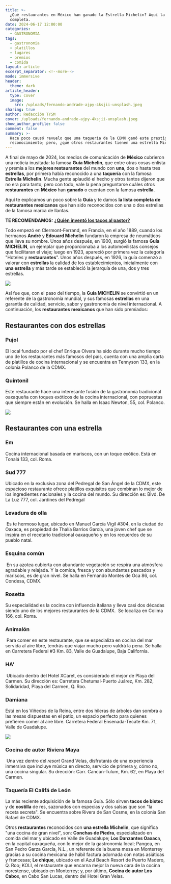 ```yaml
---
title: >-
  ¿Qué restaurantes en México han ganado la Estrella Michelin? Aquí la lista
  completa.
date: 2024-06-17 12:00:00
categories:
  - GASTRONOMIA
tags:
  - gastronomia
  - platillos
  - lugares
  - premios
  - comida
layout: article
excerpt_separator: <!--more-->
mode: immersive
header:
  theme: dark
article_header:
  type: cover
  image:
    src: /uploads/fernando-andrade-ajpy-4ksjii-unsplash.jpeg
sharing: true
author: Redacción TYSM
cover: /uploads/fernando-andrade-ajpy-4ksjii-unsplash.jpeg
show_author_profile: false
comment: false
summary: >-
  Hace poco causó revuelo que una taquería de la CDMX ganó este prestigiado
  reconocimiento; pero, ¿qué otros restaurantes tienen una estrella Michelin?
---
```

A final de mayo de 2024, los medios de comunicación de **México** cubrieron una noticia inusitada: la famosa **Guía Michelin**, que entre otras cosas enlista y premia a los **mejores restaurantes** del mundo con **una**, dos o hasta tres **estrellas**, por primera había reconocido a una **taquería** con la famosa **Estrella Michelin**. Mucha gente aplaudió el hecho y otros tantos dijeron que no era para tanto; pero con todo, vale la pena preguntarse cuáles otros **restaurantes** en **México** han **ganado** o cuentan con la famosa **estrella**.

Aquí te explicamos un poco sobre la **Guía** y te damos **la lista completa de restaurantes mexicanos** que han sido reconocidos con una o dos estrellas de la famosa marca de llantas.

**TE RECOMENDAMOS:** [**¿Quién inventó los tacos al pastor?**](https://blog.tonoysumariachi.com/gastronomia/2023/09/27/qui%C3%A9n-invent%C3%B3-los-tacos-al-pastor.html)

Todo empezó en Clermont-Ferrand, en Francia, en el año 1889, cuando los hermanos **André** y **Edouard Michelin** fundaron la empresa de neumáticos que lleva su nombre. Unos años después, en 1900, surgió la famosa **Guía MICHELIN**, un ejemplar que proporcionaba a los automovilistas consejos que facilitaran el viaje; luego en 1923, apareció por primera vez la categoría "Hoteles y **restaurantes**". Unos años después, en 1926, la guía comenzó a valorar con **estrellas** la calidad de los establecimientos, inicialmente con **una estrella** y más tarde se estableció la jerarquía de una, dos y tres estrellas.

![](https://upload.wikimedia.org/wikipedia/commons/thumb/b/bf/Guide_michelin_1929_couverture_2.png/464px-Guide_michelin_1929_couverture_2.png)

Así fue que, con el paso del tiempo, la **Guía MICHELIN** se convirtió en un referente de la gastronomía mundial, y sus famosas **estrellas** en una garantía de calidad, servicio, sabor y gastronomía de nivel internacional. A continuación, los **restaurantes** **mexicanos** que han sido premiados:

## Restaurantes con dos estrellas

### **Pujol**

El local fundado por el chef Enrique Olvera ha sido durante mucho tiempo uno de los restaurantes más famosos del país, cuenta con una amplia carta de platillos de cocina internacional  y se encuentra en Tennyson 133, en la colonia Polanco de la CDMX.

### Quintonil

Este restaurante hace una interesante fusión de la gastronomía tradicional oaxaqueña con toques exóticos de la cocina internacional, con popruestas que siempre están en evolución. Se halla en Isaac Newton, 55, col. Polanco.

![](https://quintonil.com/wp-content/uploads/2021/12/Mole-aerate-591x350.jpg)

## Restaurantes con una estrella

### Em

Cocina internacional basada en mariscos, con un toque exótico. Está en Tonalá 133, col. Roma.

### Sud 777

Ubicado en la exclusiva zona del Pedregal de San Ángel de la CDMX, este espacioso restaurante ofrece platillos exquisitos que combinan lo mejor de los ingredientes nacionales y la cocina del mundo. Su dirección es: Blvd. De La Luz 777, col. Jardines del Pedregal

### Levadura de olla

&nbsp;Es te hermoso lugar, ubicado en Manuel García Vigil \#304, en la ciudad de Oaxaca, es propiedad de Thalía Barrios García, una joven chef que se inspira en el recetario tradicional oaxaqueño y en los recuerdos de su pueblo natal.

### Esquina común

&nbsp;En su azotea cubierta con abundante vegetación se respira una atmósfera agradable y relajada. Y la comida, fresca y con abundantes pescados y mariscos, es de gran nivel. Se halla en Fernando Montes de Oca 86, col. Condesa, CDMX.

### Rosetta

Su especialidad es la cocina con influencia italiana y lleva casi dos décadas siendo uno de los mejores restaurantes de la CDMX. &nbsp;Se localiza en Colima 166, col. Roma.

### Animalón

&nbsp;Para comer en este restaurante, que se especializa en cocina del mar servida al aire libre, tendrás que viajar mucho pero valdrá la pena. Se halla en Carretera Federal \#3 Km. 83, Valle de Guadalupe, Baja California.

### HA'

&nbsp;Ubicado dentro del Hotel XCaret, es considerado el mejor de Playa del Carmen. Su dirección es: Carretera Chetumal-Puerto Juárez, Km. 282, Solidaridad, Playa del Carmen, Q. Roo.

### Damiana

Está en los Viñedos de la Reina, entre dos hileras de árboles dan sombra a las mesas dispuestas en el patio, un espacio perfecto para quienes prefieren comer al aire libre.&nbsp;Carretera Federal Ensenada-Tecate Km. 71, Valle de Guadalupe.

![](https://resizer.otstatic.com/v2/photos/wide-xlarge/3/62464489.jpg)

### Cocina de autor Riviera Maya

&nbsp;Una vez dentro del *resort* Grand Velas, disfrutarás de una experiencia inmersiva que incluye música en directo, servicio de primera y, cómo no, una cocina singular. Su drección: Carr. Cancún-Tulum, Km. 62, en Playa del Carmen.

### Taquería El Califá de León

La más reciente adquisición de la famosa Guía. Sólo sirven **tacos de bistec** y de **costilla** de res, sazonados con especias y dos salsas que son "la receta secreta". Se encuentra sobre Rivera de San Cosme, en la colonia San Rafael de CDMX.

Otros **restaurantes** reconocidos con **una estrella Michelin**, que significa "una cocina de gran nivel", son: **Conchas de Piedra**, especializado en comida del mar y ubicado en Valle de Guadalupe; **Los Danzantes Oaxac**a, en la capital oaxaqueña, con lo mejor de la gastronomía local; Pangea, en San Pedro Garza García, N.L., un referente de la buena mesa en Monterrey gracias a su cocina mexicana de hábil factura adornada con notas asiáticas y francesas; **Le chique**, ubicado en el Azul Beach Resort de Puerto Madero, Q. Roo; KOLI, el restaurante que encarna mejor la nueva cara de la cocina norestense, ubicado en Monterrey; y, por último, **Cocina de autor Los Cabo**s, en Cabo San Lucas, dentro del Hotel Gran Velas.&nbsp;